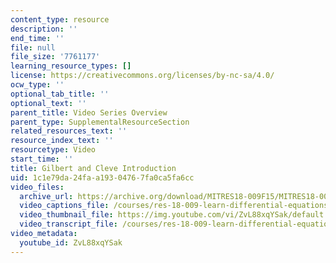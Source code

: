 ```yaml
---
content_type: resource
description: ''
end_time: ''
file: null
file_size: '7761177'
learning_resource_types: []
license: https://creativecommons.org/licenses/by-nc-sa/4.0/
ocw_type: ''
optional_tab_title: ''
optional_text: ''
parent_title: Video Series Overview
parent_type: SupplementalResourceSection
related_resources_text: ''
resource_index_text: ''
resourcetype: Video
start_time: ''
title: Gilbert and Cleve Introduction
uid: 1c1e79da-24fa-a193-0476-7fa0ca5fa6cc
video_files:
  archive_url: https://archive.org/download/MITRES18-009F15/MITRES18-009F15_0_Gil_and_Cleve_Introduction_300k.mp4
  video_captions_file: /courses/res-18-009-learn-differential-equations-up-close-with-gilbert-strang-and-cleve-moler-fall-2015/a9d29a334fec5ebba56bf4c47bbce900_ZvL88xqYSak.vtt
  video_thumbnail_file: https://img.youtube.com/vi/ZvL88xqYSak/default.jpg
  video_transcript_file: /courses/res-18-009-learn-differential-equations-up-close-with-gilbert-strang-and-cleve-moler-fall-2015/c19209470ecc4257f86d01589ae64ea1_ZvL88xqYSak.pdf
video_metadata:
  youtube_id: ZvL88xqYSak
---
```

